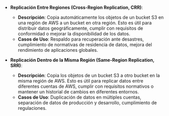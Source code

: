 - **Replicación Entre Regiones (Cross-Region Replication, CRR)**:
    
    - **Descripción**: Copia automáticamente los objetos de un bucket S3 en una región de AWS a un bucket en otra región. Esto es útil para distribuir datos geográficamente, cumplir con requisitos de conformidad o mejorar la disponibilidad de los datos.
    - **Casos de Uso**: Respaldo para recuperación ante desastres, cumplimiento de normativas de residencia de datos, mejora del rendimiento de aplicaciones globales.

- **Replicación Dentro de la Misma Región (Same-Region Replication, SRR)**:
    
    - **Descripción**: Copia los objetos de un bucket S3 a otro bucket en la misma región de AWS. Esto es útil para replicar datos entre diferentes cuentas de AWS, cumplir con requisitos normativos o mantener un historial de cambios en diferentes entornos.
    - **Casos de Uso**: Duplicación de datos en múltiples cuentas, separación de datos de producción y desarrollo, cumplimiento de regulaciones.